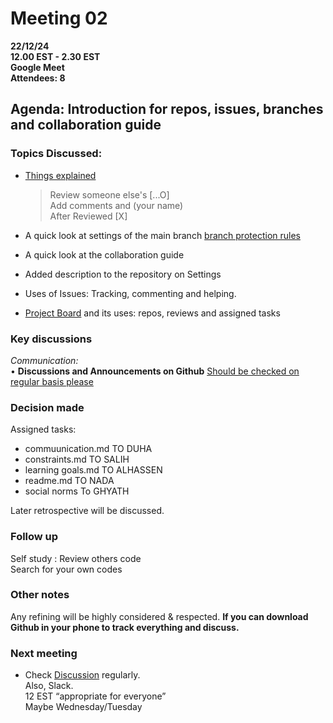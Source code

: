 # **Meeting 02**

**22/12/24  
12.00 EST - 2.30 EST  
Google Meet  
Attendees: 8**

## **Agenda:**  Introduction for repos, issues, branches and collaboration guide

### **Topics Discussed:**

+ [Things explained](<https://docs.google.com/document/d/1Bkv-76t8xZd7iJd3tuNhtSNNrfnXSk4VMd-ZgJy3lDQ/edit?tab=t.0#heading=h.nqzd4xaw40a>)
   > Review someone else's [...O]  
   Add comments and (your name)  
   After Reviewed [X]

+ A quick look at settings of the main branch [branch protection rules](https://github.com/MIT-Emerging-Talent/ET6-foundations-group-28/settings/branches)
+ A quick look at the collaboration guide

+ Added  description to the repository on Settings
+ Uses of Issues: Tracking, commenting and helping.
+ [Project Board](https://github.com/orgs/MIT-Emerging-Talent/projects/127/views/1)
and its uses: repos, reviews and assigned tasks

### Key discussions

_Communication:_  
• **Discussions and Announcements on Github**
[Should be checked on regular basis please](https://github.com/MIT-Emerging-Talent/ET6-foundations-group-28/discussions)

### Decision made

Assigned tasks:  

+ commuunication.md TO DUHA
+ constraints.md  TO SALIH
+ learning goals.md  TO ALHASSEN
+ readme.md  TO NADA
+ social norms To GHYATH

Later retrospective will be discussed.

### Follow up

Self study : Review others code  
Search for your own codes

### Other notes

Any refining will be highly considered & respected.
**If you can download Github in your phone to track everything and discuss.**

### Next meeting

+ Check [Discussion](https://github.com/MIT-Emerging-Talent/ET6-foundations-group-28/discussions)
regularly.  
Also, Slack.  
12 EST “appropriate for everyone”  
Maybe Wednesday/Tuesday
